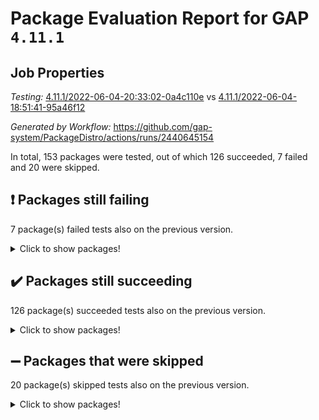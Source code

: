 # Package Evaluation Report for GAP `4.11.1`

## Job Properties

*Testing:* [4.11.1/2022-06-04-20:33:02-0a4c110e](https://github.com/gap-system/PackageDistro/blob/data/reports/4.11.1/2022-06-04-20:33:02-0a4c110e) vs [4.11.1/2022-06-04-18:51:41-95a46f12](https://github.com/gap-system/PackageDistro/blob/data/reports/4.11.1/2022-06-04-18:51:41-95a46f12)

*Generated by Workflow:* https://github.com/gap-system/PackageDistro/actions/runs/2440645154

In total, 153 packages were tested, out of which 126 succeeded, 7 failed and 20 were skipped.

## :exclamation: Packages still failing

7 package(s) failed tests also on the previous version.
<details><summary>Click to show packages!</summary>

- fining 1.4.1 [(failure)](https://github.com/gap-system/PackageDistro/runs/6740289787?check_suite_focus=true)
- francy 1.2.4 [(failure)](https://github.com/gap-system/PackageDistro/runs/6740289924?check_suite_focus=true)
- hap 1.39 [(failure)](https://github.com/gap-system/PackageDistro/runs/6740290276?check_suite_focus=true)
- normalizinterface 1.3.2 [(failure)](https://github.com/gap-system/PackageDistro/runs/6740291288?check_suite_focus=true)
- packagemanager 1.2 [(failure)](https://github.com/gap-system/PackageDistro/runs/6740291445?check_suite_focus=true)
- recog 1.3.2 [(failure)](https://github.com/gap-system/PackageDistro/runs/6740291723?check_suite_focus=true)
- semigroups 4.0.0 [(failure)](https://github.com/gap-system/PackageDistro/runs/6740291812?check_suite_focus=true)
</details>

## :heavy_check_mark: Packages still succeeding

126 package(s) succeeded tests also on the previous version.
<details><summary>Click to show packages!</summary>

- ace 5.4 [(success)](https://github.com/gap-system/PackageDistro/runs/6740288966?check_suite_focus=true)
- aclib 1.3.2 [(success)](https://github.com/gap-system/PackageDistro/runs/6740289002?check_suite_focus=true)
- agt 0.2 [(success)](https://github.com/gap-system/PackageDistro/runs/6740289026?check_suite_focus=true)
- alnuth 3.2.1 [(success)](https://github.com/gap-system/PackageDistro/runs/6740289068?check_suite_focus=true)
- anupq 3.2.6 [(success)](https://github.com/gap-system/PackageDistro/runs/6740289117?check_suite_focus=true)
- atlasrep 2.1.2 [(success)](https://github.com/gap-system/PackageDistro/runs/6740289151?check_suite_focus=true)
- autodoc 2022.03.10 [(success)](https://github.com/gap-system/PackageDistro/runs/6740289174?check_suite_focus=true)
- automata 1.15 [(success)](https://github.com/gap-system/PackageDistro/runs/6740289197?check_suite_focus=true)
- automgrp 1.3.2 [(success)](https://github.com/gap-system/PackageDistro/runs/6740289222?check_suite_focus=true)
- autpgrp 1.10.2 [(success)](https://github.com/gap-system/PackageDistro/runs/6740289249?check_suite_focus=true)
- cap 2022.05-09 [(success)](https://github.com/gap-system/PackageDistro/runs/6740289265?check_suite_focus=true)
- caratinterface 2.3.3 [(success)](https://github.com/gap-system/PackageDistro/runs/6740289284?check_suite_focus=true)
- cddinterface 2020.06.24 [(success)](https://github.com/gap-system/PackageDistro/runs/6740289305?check_suite_focus=true)
- circle 1.6.5 [(success)](https://github.com/gap-system/PackageDistro/runs/6740289319?check_suite_focus=true)
- classicpres 1.22 [(success)](https://github.com/gap-system/PackageDistro/runs/6740289338?check_suite_focus=true)
- cohomolo 1.6.10 [(success)](https://github.com/gap-system/PackageDistro/runs/6740289356?check_suite_focus=true)
- congruence 1.2.4 [(success)](https://github.com/gap-system/PackageDistro/runs/6740289374?check_suite_focus=true)
- corelg 1.56 [(success)](https://github.com/gap-system/PackageDistro/runs/6740289387?check_suite_focus=true)
- crime 1.6 [(success)](https://github.com/gap-system/PackageDistro/runs/6740289412?check_suite_focus=true)
- crisp 1.4.5 [(success)](https://github.com/gap-system/PackageDistro/runs/6740289438?check_suite_focus=true)
- crypting 0.10 [(success)](https://github.com/gap-system/PackageDistro/runs/6740289455?check_suite_focus=true)
- cryst 4.1.24 [(success)](https://github.com/gap-system/PackageDistro/runs/6740289473?check_suite_focus=true)
- crystcat 1.1.9 [(success)](https://github.com/gap-system/PackageDistro/runs/6740289486?check_suite_focus=true)
- ctbllib 1.3.4 [(success)](https://github.com/gap-system/PackageDistro/runs/6740289501?check_suite_focus=true)
- cubefree 1.19 [(success)](https://github.com/gap-system/PackageDistro/runs/6740289522?check_suite_focus=true)
- curlinterface 2.2.2 [(success)](https://github.com/gap-system/PackageDistro/runs/6740289532?check_suite_focus=true)
- cvec 2.7.5 [(success)](https://github.com/gap-system/PackageDistro/runs/6740289547?check_suite_focus=true)
- datastructures 0.2.7 [(success)](https://github.com/gap-system/PackageDistro/runs/6740289571?check_suite_focus=true)
- deepthought 1.0.5 [(success)](https://github.com/gap-system/PackageDistro/runs/6740289591?check_suite_focus=true)
- design 1.7 [(success)](https://github.com/gap-system/PackageDistro/runs/6740289619?check_suite_focus=true)
- difsets 2.3.1 [(success)](https://github.com/gap-system/PackageDistro/runs/6740289641?check_suite_focus=true)
- digraphs 1.5.3 [(success)](https://github.com/gap-system/PackageDistro/runs/6740289667?check_suite_focus=true)
- edim 1.3.5 [(success)](https://github.com/gap-system/PackageDistro/runs/6740289691?check_suite_focus=true)
- example 4.3.1 [(success)](https://github.com/gap-system/PackageDistro/runs/6740289710?check_suite_focus=true)
- factint 1.6.3 [(success)](https://github.com/gap-system/PackageDistro/runs/6740289731?check_suite_focus=true)
- ferret 1.0.7 [(success)](https://github.com/gap-system/PackageDistro/runs/6740289754?check_suite_focus=true)
- fga 1.4.0 [(success)](https://github.com/gap-system/PackageDistro/runs/6740289774?check_suite_focus=true)
- float 1.0.3 [(success)](https://github.com/gap-system/PackageDistro/runs/6740289799?check_suite_focus=true)
- format 1.4.3 [(success)](https://github.com/gap-system/PackageDistro/runs/6740289819?check_suite_focus=true)
- forms 1.2.7 [(success)](https://github.com/gap-system/PackageDistro/runs/6740289836?check_suite_focus=true)
- fplsa 1.2.5 [(success)](https://github.com/gap-system/PackageDistro/runs/6740289857?check_suite_focus=true)
- fr 2.4.8 [(success)](https://github.com/gap-system/PackageDistro/runs/6740289883?check_suite_focus=true)
- fwtree 1.3 [(success)](https://github.com/gap-system/PackageDistro/runs/6740289961?check_suite_focus=true)
- gbnp 1.0.5 [(success)](https://github.com/gap-system/PackageDistro/runs/6740289983?check_suite_focus=true)
- generalizedmorphismsforcap 2022.05-01 [(success)](https://github.com/gap-system/PackageDistro/runs/6740290010?check_suite_focus=true)
- genss 1.6.6 [(success)](https://github.com/gap-system/PackageDistro/runs/6740290046?check_suite_focus=true)
- gradedringforhomalg 2022.03-01 [(success)](https://github.com/gap-system/PackageDistro/runs/6740290094?check_suite_focus=true)
- grape 4.8.5 [(success)](https://github.com/gap-system/PackageDistro/runs/6740290128?check_suite_focus=true)
- groupoids 1.69 [(success)](https://github.com/gap-system/PackageDistro/runs/6740290167?check_suite_focus=true)
- grpconst 2.6.2 [(success)](https://github.com/gap-system/PackageDistro/runs/6740290201?check_suite_focus=true)
- guarana 0.96.3 [(success)](https://github.com/gap-system/PackageDistro/runs/6740290237?check_suite_focus=true)
- guava 3.16 [(success)](https://github.com/gap-system/PackageDistro/runs/6740290254?check_suite_focus=true)
- hapcryst 0.1.14 [(success)](https://github.com/gap-system/PackageDistro/runs/6740290293?check_suite_focus=true)
- hecke 1.5.3 [(success)](https://github.com/gap-system/PackageDistro/runs/6740290311?check_suite_focus=true)
- help 3.5 [(success)](https://github.com/gap-system/PackageDistro/runs/6740290347?check_suite_focus=true)
- idrel 2.44 [(success)](https://github.com/gap-system/PackageDistro/runs/6740290390?check_suite_focus=true)
- images 1.3.1 [(success)](https://github.com/gap-system/PackageDistro/runs/6740290398?check_suite_focus=true)
- intpic 0.3.0 [(success)](https://github.com/gap-system/PackageDistro/runs/6740290415?check_suite_focus=true)
- io 4.7.2 [(success)](https://github.com/gap-system/PackageDistro/runs/6740290432?check_suite_focus=true)
- irredsol 1.4.3 [(success)](https://github.com/gap-system/PackageDistro/runs/6740290453?check_suite_focus=true)
- json 2.1.0 [(success)](https://github.com/gap-system/PackageDistro/runs/6740290482?check_suite_focus=true)
- jupyterkernel 1.4.1 [(success)](https://github.com/gap-system/PackageDistro/runs/6740290511?check_suite_focus=true)
- jupyterviz 1.5.1 [(success)](https://github.com/gap-system/PackageDistro/runs/6740290530?check_suite_focus=true)
- kan 1.34 [(success)](https://github.com/gap-system/PackageDistro/runs/6740290580?check_suite_focus=true)
- kbmag 1.5.9 [(success)](https://github.com/gap-system/PackageDistro/runs/6740290648?check_suite_focus=true)
- laguna 3.9.5 [(success)](https://github.com/gap-system/PackageDistro/runs/6740290725?check_suite_focus=true)
- liealgdb 2.2.1 [(success)](https://github.com/gap-system/PackageDistro/runs/6740290752?check_suite_focus=true)
- liepring 2.6 [(success)](https://github.com/gap-system/PackageDistro/runs/6740290784?check_suite_focus=true)
- liering 2.4.2 [(success)](https://github.com/gap-system/PackageDistro/runs/6740290812?check_suite_focus=true)
- linearalgebraforcap 2022.05-04 [(success)](https://github.com/gap-system/PackageDistro/runs/6740290850?check_suite_focus=true)
- loops 3.4.1 [(success)](https://github.com/gap-system/PackageDistro/runs/6740290879?check_suite_focus=true)
- lpres 1.0.3 [(success)](https://github.com/gap-system/PackageDistro/runs/6740290894?check_suite_focus=true)
- majoranaalgebras 1.4 [(success)](https://github.com/gap-system/PackageDistro/runs/6740290924?check_suite_focus=true)
- mapclass 1.4.5 [(success)](https://github.com/gap-system/PackageDistro/runs/6740290985?check_suite_focus=true)
- matgrp 0.64 [(success)](https://github.com/gap-system/PackageDistro/runs/6740291014?check_suite_focus=true)
- modisom 2.5.2 [(success)](https://github.com/gap-system/PackageDistro/runs/6740291051?check_suite_focus=true)
- modulepresentationsforcap 2022.05-03 [(success)](https://github.com/gap-system/PackageDistro/runs/6740291093?check_suite_focus=true)
- monoidalcategories 2022.05-06 [(success)](https://github.com/gap-system/PackageDistro/runs/6740291149?check_suite_focus=true)
- nconvex 2020.11-04 [(success)](https://github.com/gap-system/PackageDistro/runs/6740291187?check_suite_focus=true)
- nilmat 1.4.1 [(success)](https://github.com/gap-system/PackageDistro/runs/6740291224?check_suite_focus=true)
- nock 1.5 [(success)](https://github.com/gap-system/PackageDistro/runs/6740291256?check_suite_focus=true)
- nq 2.5.8 [(success)](https://github.com/gap-system/PackageDistro/runs/6740291318?check_suite_focus=true)
- numericalsgps 1.3.0 [(success)](https://github.com/gap-system/PackageDistro/runs/6740291349?check_suite_focus=true)
- openmath 11.5.1 [(success)](https://github.com/gap-system/PackageDistro/runs/6740291382?check_suite_focus=true)
- orb 4.8.4 [(success)](https://github.com/gap-system/PackageDistro/runs/6740291415?check_suite_focus=true)
- patternclass 2.4.2 [(success)](https://github.com/gap-system/PackageDistro/runs/6740291472?check_suite_focus=true)
- permut 2.0.4 [(success)](https://github.com/gap-system/PackageDistro/runs/6740291495?check_suite_focus=true)
- polenta 1.3.10 [(success)](https://github.com/gap-system/PackageDistro/runs/6740291520?check_suite_focus=true)
- polymaking 0.8.6 [(success)](https://github.com/gap-system/PackageDistro/runs/6740291542?check_suite_focus=true)
- primgrp 3.4.2 [(success)](https://github.com/gap-system/PackageDistro/runs/6740291563?check_suite_focus=true)
- profiling 2.5.0 [(success)](https://github.com/gap-system/PackageDistro/runs/6740291580?check_suite_focus=true)
- qpa 1.33 [(success)](https://github.com/gap-system/PackageDistro/runs/6740291600?check_suite_focus=true)
- quagroup 1.8.3 [(success)](https://github.com/gap-system/PackageDistro/runs/6740291620?check_suite_focus=true)
- radiroot 2.9 [(success)](https://github.com/gap-system/PackageDistro/runs/6740291646?check_suite_focus=true)
- rcwa 4.6.4 [(success)](https://github.com/gap-system/PackageDistro/runs/6740291677?check_suite_focus=true)
- rds 1.8 [(success)](https://github.com/gap-system/PackageDistro/runs/6740291696?check_suite_focus=true)
- repndecomp 1.2.1 [(success)](https://github.com/gap-system/PackageDistro/runs/6740291742?check_suite_focus=true)
- repsn 3.1.0 [(success)](https://github.com/gap-system/PackageDistro/runs/6740291766?check_suite_focus=true)
- resclasses 4.7.2 [(success)](https://github.com/gap-system/PackageDistro/runs/6740291780?check_suite_focus=true)
- scscp 2.3.1 [(success)](https://github.com/gap-system/PackageDistro/runs/6740291799?check_suite_focus=true)
- sglppow 2.2 [(success)](https://github.com/gap-system/PackageDistro/runs/6740291832?check_suite_focus=true)
- sgpviz 0.999.5 [(success)](https://github.com/gap-system/PackageDistro/runs/6740291849?check_suite_focus=true)
- simpcomp 2.1.14 [(success)](https://github.com/gap-system/PackageDistro/runs/6740291878?check_suite_focus=true)
- singular 2020.12.18 [(success)](https://github.com/gap-system/PackageDistro/runs/6740291919?check_suite_focus=true)
- sla 1.5.3 [(success)](https://github.com/gap-system/PackageDistro/runs/6740291947?check_suite_focus=true)
- smallgrp 1.5 [(success)](https://github.com/gap-system/PackageDistro/runs/6740291996?check_suite_focus=true)
- smallsemi 0.6.13 [(success)](https://github.com/gap-system/PackageDistro/runs/6740292022?check_suite_focus=true)
- sonata 2.9.4 [(success)](https://github.com/gap-system/PackageDistro/runs/6740292057?check_suite_focus=true)
- sophus 1.25 [(success)](https://github.com/gap-system/PackageDistro/runs/6740292090?check_suite_focus=true)
- spinsym 1.5.2 [(success)](https://github.com/gap-system/PackageDistro/runs/6740292125?check_suite_focus=true)
- symbcompcc 1.3.2 [(success)](https://github.com/gap-system/PackageDistro/runs/6740292154?check_suite_focus=true)
- thelma 1.3 [(success)](https://github.com/gap-system/PackageDistro/runs/6740292184?check_suite_focus=true)
- tomlib 1.2.9 [(success)](https://github.com/gap-system/PackageDistro/runs/6740292201?check_suite_focus=true)
- toric 1.9.5 [(success)](https://github.com/gap-system/PackageDistro/runs/6740292234?check_suite_focus=true)
- transgrp 3.6.2 [(success)](https://github.com/gap-system/PackageDistro/runs/6740292259?check_suite_focus=true)
- ugaly 4.0.2 [(success)](https://github.com/gap-system/PackageDistro/runs/6740292318?check_suite_focus=true)
- unipot 1.5 [(success)](https://github.com/gap-system/PackageDistro/runs/6740292383?check_suite_focus=true)
- unitlib 4.1.0 [(success)](https://github.com/gap-system/PackageDistro/runs/6740292451?check_suite_focus=true)
- utils 0.72 [(success)](https://github.com/gap-system/PackageDistro/runs/6740292539?check_suite_focus=true)
- uuid 0.7 [(success)](https://github.com/gap-system/PackageDistro/runs/6740292626?check_suite_focus=true)
- walrus 0.9991 [(success)](https://github.com/gap-system/PackageDistro/runs/6740292714?check_suite_focus=true)
- wedderga 4.10.2 [(success)](https://github.com/gap-system/PackageDistro/runs/6740292822?check_suite_focus=true)
- xmod 2.88 [(success)](https://github.com/gap-system/PackageDistro/runs/6740292895?check_suite_focus=true)
- xmodalg 1.22 [(success)](https://github.com/gap-system/PackageDistro/runs/6740292936?check_suite_focus=true)
- yangbaxter 0.10.0 [(success)](https://github.com/gap-system/PackageDistro/runs/6740292965?check_suite_focus=true)
- zeromqinterface 0.13 [(success)](https://github.com/gap-system/PackageDistro/runs/6740292989?check_suite_focus=true)
</details>

## :heavy_minus_sign: Packages that were skipped

20 package(s) skipped tests also on the previous version.
<details><summary>Click to show packages!</summary>

- 4ti2interface 2022.03-01 [(skipped)](https://github.com/gap-system/PackageDistro/runs/6740241260?check_suite_focus=true)
- browse 1.8.14 [(skipped)](https://github.com/gap-system/PackageDistro/runs/6740241260?check_suite_focus=true)
- examplesforhomalg 2022.03-01 [(skipped)](https://github.com/gap-system/PackageDistro/runs/6740241260?check_suite_focus=true)
- gapdoc 1.6.5 [(skipped)](https://github.com/gap-system/PackageDistro/runs/6740241260?check_suite_focus=true)
- gauss 2022.03-01 [(skipped)](https://github.com/gap-system/PackageDistro/runs/6740241260?check_suite_focus=true)
- gaussforhomalg 2022.03-01 [(skipped)](https://github.com/gap-system/PackageDistro/runs/6740241260?check_suite_focus=true)
- gradedmodules 2022.03-01 [(skipped)](https://github.com/gap-system/PackageDistro/runs/6740241260?check_suite_focus=true)
- homalg 2022.03-01 [(skipped)](https://github.com/gap-system/PackageDistro/runs/6740241260?check_suite_focus=true)
- homalgtocas 2022.03-01 [(skipped)](https://github.com/gap-system/PackageDistro/runs/6740241260?check_suite_focus=true)
- io_forhomalg 2022.03-01 [(skipped)](https://github.com/gap-system/PackageDistro/runs/6740241260?check_suite_focus=true)
- itc 1.5.1 [(skipped)](https://github.com/gap-system/PackageDistro/runs/6740241260?check_suite_focus=true)
- localizeringforhomalg 2022.03-01 [(skipped)](https://github.com/gap-system/PackageDistro/runs/6740241260?check_suite_focus=true)
- matricesforhomalg 2022.04-01 [(skipped)](https://github.com/gap-system/PackageDistro/runs/6740241260?check_suite_focus=true)
- modules 2022.03-01 [(skipped)](https://github.com/gap-system/PackageDistro/runs/6740241260?check_suite_focus=true)
- polycyclic 2.16 [(skipped)](https://github.com/gap-system/PackageDistro/runs/6740241260?check_suite_focus=true)
- ringsforhomalg 2022.04-01 [(skipped)](https://github.com/gap-system/PackageDistro/runs/6740241260?check_suite_focus=true)
- sco 2022.03-01 [(skipped)](https://github.com/gap-system/PackageDistro/runs/6740241260?check_suite_focus=true)
- toolsforhomalg 2022.05-01 [(skipped)](https://github.com/gap-system/PackageDistro/runs/6740241260?check_suite_focus=true)
- toricvarieties 2022.03.23 [(skipped)](https://github.com/gap-system/PackageDistro/runs/6740241260?check_suite_focus=true)
- xgap 4.31 [(skipped)](https://github.com/gap-system/PackageDistro/runs/6740241260?check_suite_focus=true)
</details>

